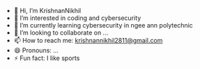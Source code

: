 - 👋 Hi, I’m KrishnanNikhil
- 👀 I’m interested in coding and cybersecurity
- 🌱 I’m currently learning cybersecurity in ngee ann polytechnic
- 💞️ I’m looking to collaborate on ...
- 📫 How to reach me: krishnannikhil2811@gmail.com
- 😄 Pronouns: ...
- ⚡ Fun fact: I like sports

<!---
krishnan-nikhil2/krishnan-nikhil2 is a ✨ special ✨ repository because its `README.md` (this file) appears on your GitHub profile.
You can click the Preview link to take a look at your changes.
--->
